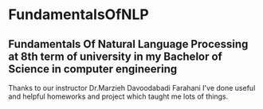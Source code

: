 # FundamentalsOfNLP
## Fundamentals Of Natural Language Processing at 8th term of university in my Bachelor of Science in computer engineering
Thanks to our instructor Dr.Marzieh Davoodabadi Farahani I've done useful and helpful homeworks and project which taught me lots of things.
